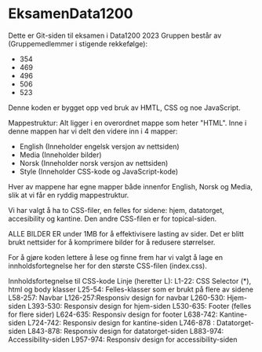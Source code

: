 # EksamenData1200
Dette er Git-siden til eksamen i Data1200 2023
Gruppen består av (Gruppemedlemmer i stigende rekkefølge): 
  - 354
  - 469
  - 496
  - 506
  - 523
  
Denne koden er bygget opp ved bruk av HMTL, CSS og noe JavaScript. 

Mappestruktur: 
Alt ligger i en overordnet mappe som heter "HTML". 
Inne i denne mappen har vi delt den videre inn i 4 mapper: 
  - English (Inneholder engelsk versjon av nettsiden)
  - Media (Inneholder bilder)
  - Norsk (Inneholder norsk versjon av nettsiden)
  - Style (Inneholder CSS-kode og JavaScript-kode)

  Hver av mappene har egne mapper både innenfor English, Norsk og Media, slik at vi får en ryddig mappestruktur. 

Vi har valgt å ha to CSS-filer, en felles for sidene: hjem, datatorget, accesibility og kantine. Den andre CSS-filen er for topical-siden. 

ALLE BILDER ER under 1MB for å effektivisere lasting av sider.
Det er blitt brukt nettsider for å komprimere bilder for å redusere størrelser. 

For å gjøre koden lettere å lese og finne frem har vi valgt å lage en innholdsfortegnelse her for den største CSS-filen (index.css).

Innholdsfortegnelse til CSS-kode
Linje (heretter L):
L1-22: CSS Selector (*), html og body klasser
L25-54: Felles-klasser som er brukt på flere av sidene 
L58-257: Navbar 
  L126-257:Responsiv design for navbar
L260-530: Hjem-siden
  L393-530: Responsiv design for hjem-siden
L530-635: Footer (felles for flere sider)
  L624-635: Responsiv design for footer
L638-742: Kantine-siden
  L724-742: Responsiv design for kantine-siden
L746-878 : Datatorget-siden
  L843-878: Responsiv design for datatorget-siden
L883-974: Accessibility-siden
  L957-974: Responsiv design for accessibility-siden

